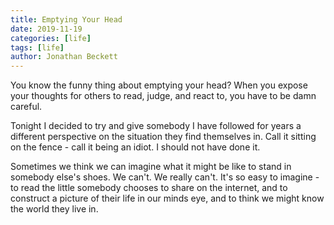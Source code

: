 ```yaml
---
title: Emptying Your Head
date: 2019-11-19
categories: [life]
tags: [life]
author: Jonathan Beckett
---
```


You know the funny thing about emptying your head? When you expose your thoughts for others to read, judge, and react to, you have to be damn careful.

Tonight I decided to try and give somebody I have followed for years a different perspective on the situation they find themselves in. Call it sitting on the fence - call it being an idiot. I should not have done it.

Sometimes we think we can imagine what it might be like to stand in somebody else's shoes. We can't. We really can't. It's so easy to imagine - to read the little somebody chooses to share on the internet, and to construct a picture of their life in our minds eye, and to think we might know the world they live in.